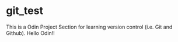 # git_test
This is a Odin Project Section for learning version control (i.e. Git and Github).
Hello Odin!!